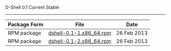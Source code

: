 D-Shell 0.1 Current Stable  
***
Package Form|File|Date  
---|---|---  
RPM package | [dshell-0.1-1.x86_64.rpm](../../packages/dshell-0.1-1.x86_64.rpm) | 26 Feb 2013  
RPM package | [dshell-0.1-2.x86_64.rpm](../../packages/dshell-0.1-2.x86_64.rpm) | 26 Feb 2013  
